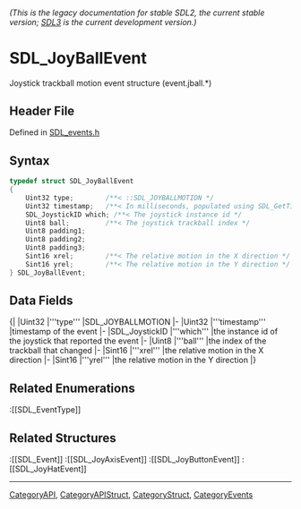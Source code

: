 ###### (This is the legacy documentation for stable SDL2, the current stable version; [SDL3](https://wiki.libsdl.org/SDL3/) is the current development version.)
# SDL_JoyBallEvent

Joystick trackball motion event structure (event.jball.*)

## Header File

Defined in [SDL_events.h](https://github.com/libsdl-org/SDL/blob/SDL2/include/SDL_events.h)

## Syntax

```c
typedef struct SDL_JoyBallEvent
{
    Uint32 type;        /**< ::SDL_JOYBALLMOTION */
    Uint32 timestamp;   /**< In milliseconds, populated using SDL_GetTicks() */
    SDL_JoystickID which; /**< The joystick instance id */
    Uint8 ball;         /**< The joystick trackball index */
    Uint8 padding1;
    Uint8 padding2;
    Uint8 padding3;
    Sint16 xrel;        /**< The relative motion in the X direction */
    Sint16 yrel;        /**< The relative motion in the Y direction */
} SDL_JoyBallEvent;
```

## Data Fields

{|
|Uint32
|'''type'''
|SDL_JOYBALLMOTION
|-
|Uint32
|'''timestamp'''
|timestamp of the event
|-
|SDL_JoystickID
|'''which'''
|the instance id of the joystick that reported the event
|-
|Uint8
|'''ball'''
|the index of the trackball that changed
|-
|Sint16
|'''xrel'''
|the relative motion in the X direction
|-
|Sint16
|'''yrel'''
|the relative motion in the Y direction
|}

## Related Enumerations

:[[SDL_EventType]]

## Related Structures

:[[SDL_Event]]
:[[SDL_JoyAxisEvent]]
:[[SDL_JoyButtonEvent]]
:[[SDL_JoyHatEvent]]

----
[CategoryAPI](CategoryAPI), [CategoryAPIStruct](CategoryAPIStruct), [CategoryStruct](CategoryStruct), [CategoryEvents](CategoryEvents)



